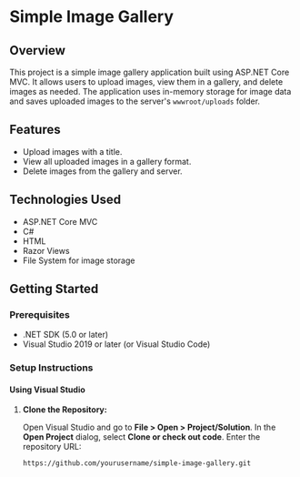 # Simple Image Gallery

## Overview

This project is a simple image gallery application built using ASP.NET Core MVC. It allows users to upload images, view them in a gallery, and delete images as needed. The application uses in-memory storage for image data and saves uploaded images to the server's `wwwroot/uploads` folder.

## Features

- Upload images with a title.
- View all uploaded images in a gallery format.
- Delete images from the gallery and server.

## Technologies Used

- ASP.NET Core MVC
- C#
- HTML
- Razor Views
- File System for image storage

## Getting Started

### Prerequisites

- .NET SDK (5.0 or later)
- Visual Studio 2019 or later (or Visual Studio Code)

### Setup Instructions

#### Using Visual Studio

1. **Clone the Repository:**

   Open Visual Studio and go to **File > Open > Project/Solution**. In the **Open Project** dialog, select **Clone or check out code**. Enter the repository URL:

   ```plaintext
   https://github.com/yourusername/simple-image-gallery.git
